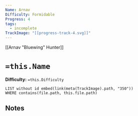 ```yaml
---
Name: Arnav
Difficulty: Formidable
Progress: 4
tags:
  - incomplete
TrackImage: "[[progress-track-4.svg]]"
---
```

[[Arnav "Bluewing" Hunter]]
# `=this.Name`
**Difficulty:** `=this.Difficulty`

```dataview
LIST without id embed(link(meta(TrackImage).path, "350"))
WHERE contains(file.path, this.file.path)
```

## Notes
